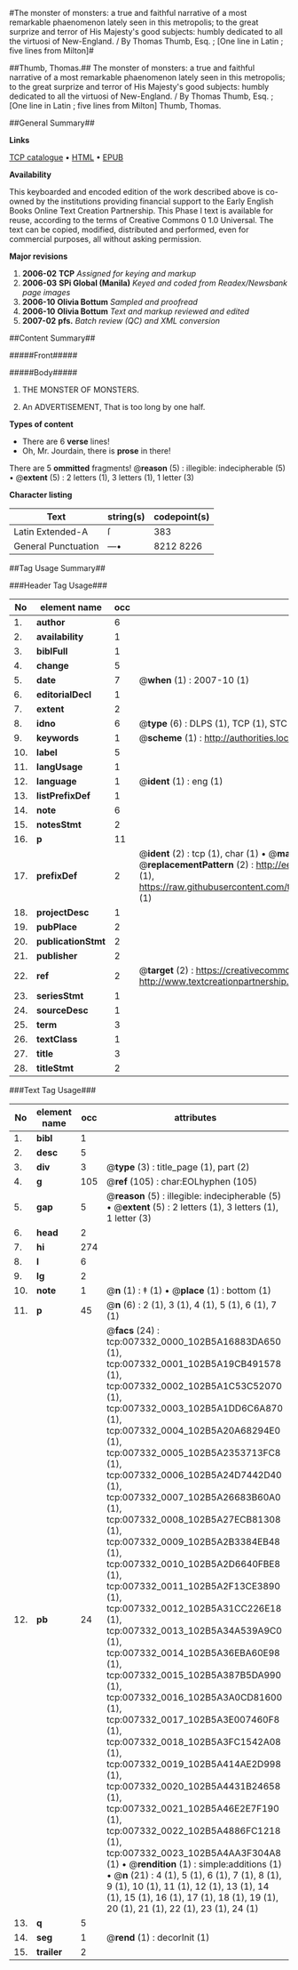 #The monster of monsters: a true and faithful narrative of a most remarkable phaenomenon lately seen in this metropolis; to the great surprize and terror of His Majesty's good subjects: humbly dedicated to all the virtuosi of New-England. / By Thomas Thumb, Esq. ; [One line in Latin ; five lines from Milton]#

##Thumb, Thomas.##
The monster of monsters: a true and faithful narrative of a most remarkable phaenomenon lately seen in this metropolis; to the great surprize and terror of His Majesty's good subjects: humbly dedicated to all the virtuosi of New-England. / By Thomas Thumb, Esq. ; [One line in Latin ; five lines from Milton]
Thumb, Thomas.

##General Summary##

**Links**

[TCP catalogue](http://www.ota.ox.ac.uk/tcp/)  • 
[HTML](http://tei.it.ox.ac.uk/tcp/Texts-HTML/free/N05/N05776.html)  • 
[EPUB](http://tei.it.ox.ac.uk/tcp/Texts-EPUB/free/N05/N05776.epub)

**Availability**

This keyboarded and encoded edition of the
	       work described above is co-owned by the institutions
	       providing financial support to the Early English Books
	       Online Text Creation Partnership. This Phase I text is
	       available for reuse, according to the terms of Creative
	       Commons 0 1.0 Universal. The text can be copied,
	       modified, distributed and performed, even for
	       commercial purposes, all without asking permission.

**Major revisions**

1. __2006-02__ __TCP__ *Assigned for keying and markup*
1. __2006-03__ __SPi Global (Manila)__ *Keyed and coded from Readex/Newsbank page images*
1. __2006-10__ __Olivia Bottum__ *Sampled and proofread*
1. __2006-10__ __Olivia Bottum__ *Text and markup reviewed and edited*
1. __2007-02__ __pfs.__ *Batch review (QC) and XML conversion*

##Content Summary##

#####Front#####

#####Body#####

1. THE MONSTER OF MONSTERS.

1. An ADVERTISEMENT, That is too long by one half.

**Types of content**

  * There are 6 **verse** lines!
  * Oh, Mr. Jourdain, there is **prose** in there!

There are 5 **ommitted** fragments! 
 @__reason__ (5) : illegible: indecipherable (5)  •  @__extent__ (5) : 2 letters (1), 3 letters (1), 1 letter (3)

**Character listing**


|Text|string(s)|codepoint(s)|
|---|---|---|
|Latin Extended-A|ſ|383|
|General Punctuation|—•|8212 8226|

##Tag Usage Summary##

###Header Tag Usage###

|No|element name|occ|attributes|
|---|---|---|---|
|1.|__author__|6||
|2.|__availability__|1||
|3.|__biblFull__|1||
|4.|__change__|5||
|5.|__date__|7| @__when__ (1) : 2007-10 (1)|
|6.|__editorialDecl__|1||
|7.|__extent__|2||
|8.|__idno__|6| @__type__ (6) : DLPS (1), TCP (1), STC (1), NOTIS (1), IMAGE-SET (1), EVANS-CITATION (1)|
|9.|__keywords__|1| @__scheme__ (1) : http://authorities.loc.gov/ (1)|
|10.|__label__|5||
|11.|__langUsage__|1||
|12.|__language__|1| @__ident__ (1) : eng (1)|
|13.|__listPrefixDef__|1||
|14.|__note__|6||
|15.|__notesStmt__|2||
|16.|__p__|11||
|17.|__prefixDef__|2| @__ident__ (2) : tcp (1), char (1)  •  @__matchPattern__ (2) : ([0-9\-]+):([0-9IVX]+) (1), (.+) (1)  •  @__replacementPattern__ (2) : http://eebo.chadwyck.com/downloadtiff?vid=$1&page=$2 (1), https://raw.githubusercontent.com/textcreationpartnership/Texts/master/tcpchars.xml#$1 (1)|
|18.|__projectDesc__|1||
|19.|__pubPlace__|2||
|20.|__publicationStmt__|2||
|21.|__publisher__|2||
|22.|__ref__|2| @__target__ (2) : https://creativecommons.org/publicdomain/zero/1.0/ (1), http://www.textcreationpartnership.org/docs/. (1)|
|23.|__seriesStmt__|1||
|24.|__sourceDesc__|1||
|25.|__term__|3||
|26.|__textClass__|1||
|27.|__title__|3||
|28.|__titleStmt__|2||


###Text Tag Usage###

|No|element name|occ|attributes|
|---|---|---|---|
|1.|__bibl__|1||
|2.|__desc__|5||
|3.|__div__|3| @__type__ (3) : title_page (1), part (2)|
|4.|__g__|105| @__ref__ (105) : char:EOLhyphen (105)|
|5.|__gap__|5| @__reason__ (5) : illegible: indecipherable (5)  •  @__extent__ (5) : 2 letters (1), 3 letters (1), 1 letter (3)|
|6.|__head__|2||
|7.|__hi__|274||
|8.|__l__|6||
|9.|__lg__|2||
|10.|__note__|1| @__n__ (1) : ‡ (1)  •  @__place__ (1) : bottom (1)|
|11.|__p__|45| @__n__ (6) : 2 (1), 3 (1), 4 (1), 5 (1), 6 (1), 7 (1)|
|12.|__pb__|24| @__facs__ (24) : tcp:007332_0000_102B5A16883DA650 (1), tcp:007332_0001_102B5A19CB491578 (1), tcp:007332_0002_102B5A1C53C52070 (1), tcp:007332_0003_102B5A1DD6C6A870 (1), tcp:007332_0004_102B5A20A68294E0 (1), tcp:007332_0005_102B5A2353713FC8 (1), tcp:007332_0006_102B5A24D7442D40 (1), tcp:007332_0007_102B5A26683B60A0 (1), tcp:007332_0008_102B5A27ECB81308 (1), tcp:007332_0009_102B5A2B3384EB48 (1), tcp:007332_0010_102B5A2D6640FBE8 (1), tcp:007332_0011_102B5A2F13CE3890 (1), tcp:007332_0012_102B5A31CC226E18 (1), tcp:007332_0013_102B5A34A539A9C0 (1), tcp:007332_0014_102B5A36EBA60E98 (1), tcp:007332_0015_102B5A387B5DA990 (1), tcp:007332_0016_102B5A3A0CD81600 (1), tcp:007332_0017_102B5A3E007460F8 (1), tcp:007332_0018_102B5A3FC1542A08 (1), tcp:007332_0019_102B5A414AE2D998 (1), tcp:007332_0020_102B5A4431B24658 (1), tcp:007332_0021_102B5A46E2E7F190 (1), tcp:007332_0022_102B5A4886FC1218 (1), tcp:007332_0023_102B5A4AA3F304A8 (1)  •  @__rendition__ (1) : simple:additions (1)  •  @__n__ (21) : 4 (1), 5 (1), 6 (1), 7 (1), 8 (1), 9 (1), 10 (1), 11 (1), 12 (1), 13 (1), 14 (1), 15 (1), 16 (1), 17 (1), 18 (1), 19 (1), 20 (1), 21 (1), 22 (1), 23 (1), 24 (1)|
|13.|__q__|5||
|14.|__seg__|1| @__rend__ (1) : decorInit (1)|
|15.|__trailer__|2||
